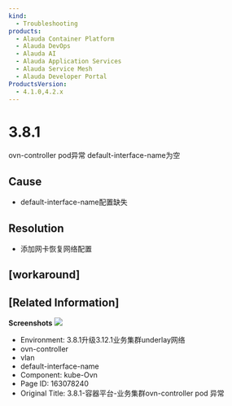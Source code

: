 ```yaml
---
kind:
  - Troubleshooting
products:
  - Alauda Container Platform
  - Alauda DevOps
  - Alauda AI
  - Alauda Application Services
  - Alauda Service Mesh
  - Alauda Developer Portal
ProductsVersion:
  - 4.1.0,4.2.x
---
```

<!-- A type of document that involves encountering a fault, diagnosing it, performing root cause analysis, and providing solutions. -->

# 3.8.1

ovn-controller pod异常 default-interface-name为空

## Cause
- default-interface-name配置缺失

## Resolution
- 添加网卡恢复网络配置

## [workaround]

## [Related Information]
**Screenshots**
![](assets/3-8-1-rong-qi-ping-tai-ye-wu-ji-qun-ovn-controller-pod-yi-chang/%E4%BC%81%E4%B8%9A%E5%BE%AE%E4%BF%A1%E6%88%AA%E5%9B%BE_16911674025130_1691173031023_mopvx.png)
- Environment: 3.8.1升级3.12.1业务集群underlay网络
- ovn-controller
- vlan
- default-interface-name
- Component: kube-Ovn
- Page ID: 163078240
- Original Title: 3.8.1-容器平台-业务集群ovn-controller pod 异常
